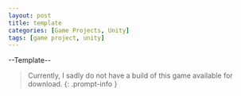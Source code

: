 ```yaml
---
layout: post
title: template
categories: [Game Projects, Unity]
tags: [game project, unity]
---
```


--Template--

>Currently, I sadly do not have a build of this game available for download.
{: .prompt-info }
